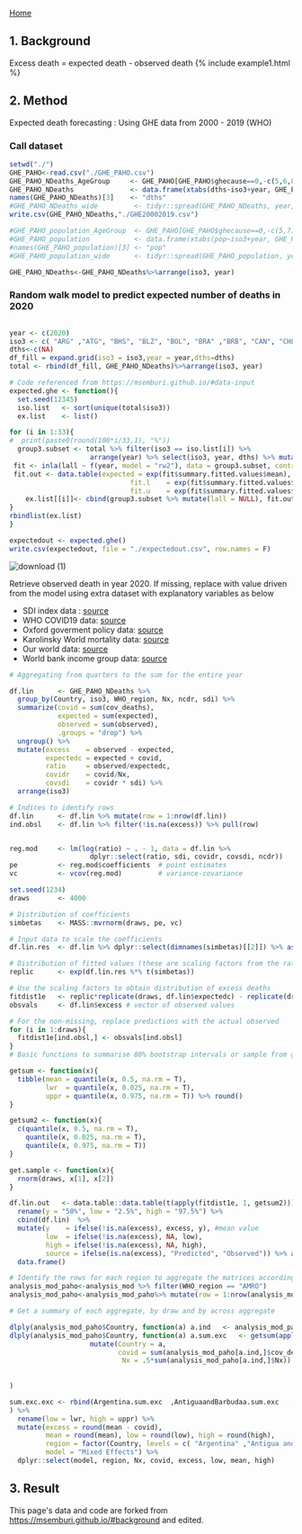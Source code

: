 [Home](https://paho-ghe.github.io/PAHO/)

## 1. Background 
Excess death = expected death - observed death 
{% include example1.html %}

## 2. Method 
Expected death forecasting  : Using GHE data from 2000 - 2019 (WHO) 
### Call dataset
```r
setwd("./")
GHE_PAHO<-read.csv("./GHE_PAHO.csv")
GHE_PAHO_NDeaths_AgeGroup     <- GHE_PAHO[GHE_PAHO$ghecause==0,-c(5,6,8,9)]
GHE_PAHO_NDeaths              <- data.frame(xtabs(dths~iso3+year, GHE_PAHO_NDeaths_AgeGroup))
names(GHE_PAHO_NDeaths)[3]    <- "dths"
#GHE_PAHO_NDeaths_wide         <- tidyr::spread(GHE_PAHO_NDeaths, year, dths)
write.csv(GHE_PAHO_NDeaths,"./GHE20002019.csv")

#GHE_PAHO_population_AgeGroup  <- GHE_PAHO[GHE_PAHO$ghecause==0,-c(5,7:9)]
#GHE_PAHO_population           <- data.frame(xtabs(pop~iso3+year, GHE_PAHO_population_AgeGroup))
#names(GHE_PAHO_population)[3] <- "pop"
#GHE_PAHO_population_wide      <- tidyr::spread(GHE_PAHO_population, year, pop)

GHE_PAHO_NDeaths<-GHE_PAHO_NDeaths%>%arrange(iso3, year)
```
### Random walk model to predict expected number of deaths in 2020 
```r

year <- c(2020)
iso3 <- c( "ARG" ,"ATG", "BHS", "BLZ", "BOL", "BRA" ,"BRB", "CAN", "CHL", "COL", "CRI", "CUB", "DOM" ,"ECU" ,"GRD" ,"GTM" ,"GUY" ,"HND" ,"HTI" ,"JAM" ,"LCA" ,"MEX", "NIC", "PAN" ,"PER" ,"PRY", "SLV", "SUR", "TTO", "URY", "USA" ,"VCT", "VEN")
dths<-c(NA)
df_fill = expand.grid(iso3 = iso3,year = year,dths=dths)
total <- rbind(df_fill, GHE_PAHO_NDeaths)%>%arrange(iso3, year)

# Code referenced from https://msemburi.github.io/#data-input
expected.ghe <- function(){
  set.seed(12345)
  iso.list   <- sort(unique(total$iso3))  
  ex.list    <- list()                        

for (i in 1:33){
#  print(paste0(round(100*i/33,1), "%"))
  group3.subset <- total %>% filter(iso3 == iso.list[i]) %>% 
                    arrange(year) %>% select(iso3, year, dths) %>% mutate(lall = log(dths))
 fit <- inla(lall ~ f(year, model = "rw2"), data = group3.subset, control.predictor= list(compute=TRUE))
 fit.out <- data.table(expected = exp(fit$summary.fitted.values$mean),
                              fit.l    = exp(fit$summary.fitted.values$"0.025quant"),
                              fit.u    = exp(fit$summary.fitted.values$"0.975quant"))
    ex.list[[i]]<- cbind(group3.subset %>% mutate(lall = NULL), fit.out)
}
rbindlist(ex.list)
}

expectedout <- expected.ghe()
write.csv(expectedout, file = "./expectedout.csv", row.names = F)

```
![download (1)](https://user-images.githubusercontent.com/81782228/126556506-7c46e283-fb0e-4408-939c-95b3b14578a3.png)



Retrieve observed death in year 2020. If missing, replace with value driven from the model using extra dataset with explanatory variables as below 
  - SDI index data : [source](http://ghdx.healthdata.org/sites/default/files/record-attached-files/IHME_GBD_2019_SDI_1990_2019_Y2020M10D15.XLSX)
  - WHO COVID19 data: [source](https://covid19.who.int/WHO-COVID-19-global-data.csv)
  - Oxford goverment policy data: [source](https://www.nature.com/articles/s41562-021-01079-8)
  - Karolinsky World mortality data: [source](https://raw.github.com/akarlinsky/world_mortality/)
  - Our world data: [source](https://covid.ourworldindata.org/data/owid-covid-data.csv)
  - World bank income group data: [source](http://databank.worldbank.org/data/download/site-content/CLASS.xls)



```r
# Aggregating from quarters to the sum for the entire year

df.lin      <- GHE_PAHO_NDeaths %>% 
  group_by(Country, iso3, WHO_region, Nx, ncdr, sdi) %>%
  summarize(covid = sum(cov_deaths), 
            expected = sum(expected), 
            observed = sum(observed), 
            .groups = "drop") %>%
  ungroup() %>% 
  mutate(excess    = observed - expected, 
         expectedc = expected + covid, 
         ratio     = observed/expectedc, 
         covidr    = covid/Nx, 
         covsdi    = covidr * sdi) %>%
  arrange(iso3)

# Indices to identify rows
df.lin      <- df.lin %>% mutate(row = 1:nrow(df.lin))
ind.obsl    <- df.lin %>% filter(!is.na(excess)) %>% pull(row)


reg.mod     <- lm(log(ratio) ~ . - 1, data = df.lin %>% 
                    dplyr::select(ratio, sdi, covidr, covsdi, ncdr))
pe          <- reg.mod$coefficients  # point estimates
vc          <- vcov(reg.mod)         # variance-covariance

set.seed(1234)
draws       <- 4000

# Distribution of coefficients
simbetas    <- MASS::mvrnorm(draws, pe, vc)

# Input data to scale the coefficients
df.lin.res  <- df.lin %>% dplyr::select(dimnames(simbetas)[[2]]) %>% as.matrix()

# Distribution of fitted values (these are scaling factors from the ratio of observed to covid plus expected)
replic      <- exp(df.lin.res %*% t(simbetas))

# Use the scaling factors to obtain distribution of excess deaths
fitdist1e   <- replic*replicate(draws, df.lin$expectedc) - replicate(draws, df.lin$expected)
obsvals     <- df.lin$excess # vector of observed values

# For the non-missing, replace predictions with the actual observed
for (i in 1:draws){
  fitdist1e[ind.obsl,] <- obsvals[ind.obsl]
}
# Basic functions to summarise 80% bootstrap intervals or sample from gaussian

getsum <- function(x){
  tibble(mean = quantile(x, 0.5, na.rm = T), 
         lwr  = quantile(x, 0.025, na.rm = T), 
         uppr = quantile(x, 0.975, na.rm = T)) %>% round()
}

getsum2 <- function(x){
  c(quantile(x, 0.5, na.rm = T), 
    quantile(x, 0.025, na.rm = T), 
    quantile(x, 0.975, na.rm = T))
}

get.sample <- function(x){
  rnorm(draws, x[1], x[2])
}

df.lin.out   <- data.table::data.table(t(apply(fitdist1e, 1, getsum2))) %>%
  rename(y = "50%", low = "2.5%", high = "97.5%") %>%
  cbind(df.lin)  %>% 
  mutate(y    = ifelse(!is.na(excess), excess, y), #mean value
         low  = ifelse(!is.na(excess), NA, low),
         high = ifelse(!is.na(excess), NA, high), 
         source = ifelse(is.na(excess), "Predicted", "Observed")) %>% arrange(-y) %>%
  data.frame()
```

```r
# Identify the rows for each region to aggregate the matrices accordingly
analysis_mod_paho<-analysis_mod %>% filter(WHO_region == "AMRO")
analysis_mod_paho<-analysis_mod_paho%>% mutate(row = 1:nrow(analysis_mod_paho))

# Get a summary of each aggregate, by draw and by across aggregate

dlply(analysis_mod_paho$Country, function(a) a.ind   <- analysis_mod_paho %>% filter(Country == a) %>% pull(row))
dlply(analysis_mod_paho$Country, function(a) a.sum.exc   <- getsum(apply(as.data.frame(t(as.matrix(fit.dist3e[a.ind,]))), 2, sum)) %>%
                    mutate(Country = a,
                           covid = sum(analysis_mod_paho[a.ind,]$cov_deaths), 
                            Nx = .5*sum(analysis_mod_paho[a.ind,]$Nx))  #For missing and non-missing countries with observed values
                            
            
)

sum.exc.exc <- rbind(Argentina.sum.exc  ,AntiguaandBarbudaa.sum.exc   ,Bahamas.sum.exc  ,Belize.sum.exc  ,Barbados.sum.exc ,Dominica.sum.exc  ,DominicanRepublic.sum.exc  ,Grenada.sum.exc   ,Guyana.sum.exc  ,Honduras.sum.exc  ,Haiti.sum.exc  ,SaintKittsandNevis.sum.exc  ,SaintLucia.sum.exc  ,Nicaragua.sum.exc  ,ElSalvador.sum.exc   ,Suriname.sum.exc  ,TrinidadandTobago.sum.exc   ,Uruguay.sum.exc  ,SaintVincentandtheGrenadines.sum.exc  ,VenezuelaBolivarianRepublicof.sum.exc  ,BoliviaPlurinationalStateof.sum.exc   ,Brazil.sum.exc   ,Canada.sum.exc  ,Chile.sum.exc  ,Colombia.sum.exc   ,CostaRica.sum.exc  ,Cuba.sum.exc  ,Ecuador.sum.exc   ,Guatemala.sum.exc   ,Jamaica.sum.exc   ,Mexico.sum.exc  ,Panama.sum.exc  ,Peru.sum.exc   ,Paraguay.sum.exc  ,UnitedStatesofAmerica.sum.exc  
) %>% 
  rename(low = lwr, high = uppr) %>%
  mutate(excess = round(mean - covid), 
         mean = round(mean), low = round(low), high = round(high),
         region = factor(Country, levels = c( "Argentina" ,"Antigua and Barbuda","Bahamas" ,"Belize","Bolivia (Plurinational State of)","Brazil","Barbados","Canada","Chile","Colombia","Costa Rica","Cuba","Dominica","Dominican Republic","Ecuador","Grenada","Guatemala","Guyana","Honduras","Haiti","Jamaica","Saint Kitts and Nevis","Saint Lucia","Mexico","Nicaragua","Panama","Peru","Paraguay","El Salvador","Suriname","Trinidad and Tobago","Uruguay","United States of America","Saint Vincent and the Grenadines","Venezuela (Bolivarian Republic of)")), 
         model = "Mixed Effects") %>%
  dplyr::select(model, region, Nx, covid, excess, low, mean, high)
```
## 3. Result 



This page's data and code are forked from https://msemburi.github.io/#background and edited. 
